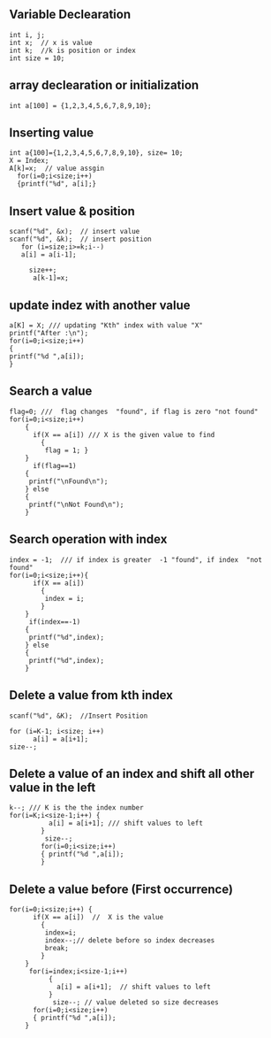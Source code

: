 ## Variable Declearation

``` 
int i, j;
int x;  // x is value
int k;  //k is position or index
int size = 10;

```


## array declearation or initialization

```
int a[100] = {1,2,3,4,5,6,7,8,9,10};
```


## Inserting value

```
int a{100]={1,2,3,4,5,6,7,8,9,10}, size= 10;
X = Index;
A[k]=x;  // value assgin
  for(i=0;i<size;i++)
  {printf("%d", a[i];}
  ```
 
 
  ## Insert value & position
  
  ```
  scanf("%d", &x);  // insert value
  scanf("%d", &k);  // insert position
     for (i=size;i>=k;i--)
     a[i] = a[i-1];
       
       size++;
        a[k-1]=x;
  ```

  ## update indez with another value
 
 ```
a[K] = X; /// updating "Kth" index with value "X"
printf("After :\n");
for(i=0;i<size;i++)
{
printf("%d ",a[i]);
}
 ```    

## Search a value 

```
flag=0; ///  flag changes  "found", if flag is zero "not found"
for(i=0;i<size;i++)
    {
      if(X == a[i]) /// X is the given value to find
        {
         flag = 1; }
    }
      if(flag==1)
    {
     printf("\nFound\n");
    } else
    {
     printf("\nNot Found\n");
    }
 ```


## Search operation with index

```
index = -1;  /// if index is greater  -1 "found", if index  "not found"
for(i=0;i<size;i++){
      if(X == a[i])
        {
         index = i;
        }
    }
     if(index==-1)
    {
     printf("%d",index);
    } else
    {
     printf("%d",index);
    }
```


## Delete a value from kth index

```
scanf("%d", &K);  //Insert Position

for (i=K-1; i<size; i++)
      a[i] = a[i+1];
size--;
```


## Delete a value of an index and shift all other value in the left
```
k--; /// K is the the index number 
for(i=K;i<size-1;i++) {
          a[i] = a[i+1]; /// shift values to left
        }
         size--;
        for(i=0;i<size;i++)
        { printf("%d ",a[i]);
        }
```        


## Delete a value before (First occurrence)

```
for(i=0;i<size;i++) {
      if(X == a[i])  //  X is the value
        {
         index=i;
         index--;// delete before so index decreases
         break;
        }
    }
     for(i=index;i<size-1;i++)
          {
            a[i] = a[i+1];  // shift values to left
          }
           size--; // value deleted so size decreases
      for(i=0;i<size;i++)
      { printf("%d ",a[i]);
    }
```
